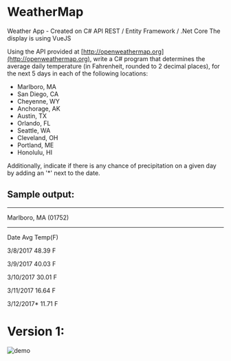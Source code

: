 # WeatherMap
Weather App - Created on C# API REST / Entity Framework / .Net Core
The display is using VueJS

Using the API provided at [http://openweathermap.org](http://openweathermap.org), write a C# program that determines the average daily temperature (in Fahrenheit, rounded to 2 decimal places), for the next 5 days in each of the following locations:

- Marlboro, MA
- San Diego, CA
- Cheyenne, WY
- Anchorage, AK
- Austin, TX
- Orlando, FL
- Seattle, WA
- Cleveland, OH
- Portland, ME
- Honolulu, HI

Additionally, indicate if there is any chance of precipitation on a given day by adding an '*' next to the date.

## Sample output:

_______________________
Marlboro, MA (01752)
_______________________
Date       Avg Temp(F)

3/8/2017   48.39 F

3/9/2017   40.03 F

3/10/2017  30.01 F

3/11/2017  16.64 F

3/12/2017* 11.71 F


# Version 1:
![demo](https://i.imgur.com/Z2DSwJL.gif)
